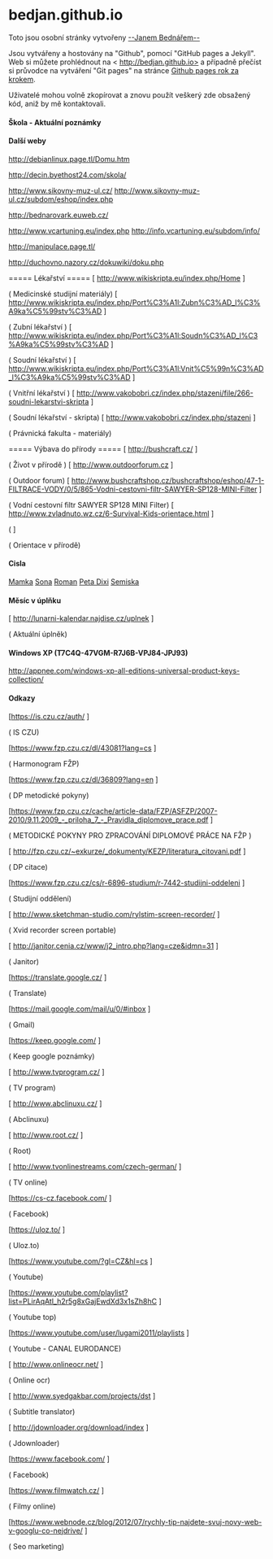 bedjan.github.io
=====================
Toto jsou osobní stránky vytvořeny [ --Janem Bednářem-- ]( http://bedjan.github.io)

Jsou vytvářeny a hostovány na "Github",  pomocí "GitHub pages a Jekyll". Web si můžete prohlédnout na < http://bedjan.github.io>  a případně přečíst si průvodce na vytváření "Git pages" na stránce  [Github pages rok za krokem]( http://jmcglone.com/guides/github-pages). 

Uživatelé mohou volně zkopírovat a znovu použít veškerý zde obsažený kód, aniž by mě kontaktovali.

#### Škola - Aktuální poznámky



<html>

<script src="https://gist.github.com/bedjan/4d012486ec919966b50ef4fd615b071a.js"></script>

</html>



#### Další weby



 http://debianlinux.page.tl/Domu.htm


 http://decin.byethost24.com/skola/

 http://www.sikovny-muz-ul.cz/
 http://www.sikovny-muz-ul.cz/subdom/eshop/index.php


 http://bednarovark.euweb.cz/

 http://www.vcartuning.eu/index.php
 http://info.vcartuning.eu/subdom/info/

 http://manipulace.page.tl/

 http://duchovno.nazory.cz/dokuwiki/doku.php



===== Lékařství =====
[ http://www.wikiskripta.eu/index.php/Home ]

( Medicinské studijní materiály)
[ http://www.wikiskripta.eu/index.php/Port%C3%A1l:Zubn%C3%AD_l%C3%A9ka%C5%99stv%C3%AD ]

(  Zubní lékařství )
[ http://www.wikiskripta.eu/index.php/Port%C3%A1l:Soudn%C3%AD_l%C3%A9ka%C5%99stv%C3%AD ]

( Soudní lékařství )
[ http://www.wikiskripta.eu/index.php/Port%C3%A1l:Vnit%C5%99n%C3%AD_l%C3%A9ka%C5%99stv%C3%AD ]

(  Vnitřní lékařství )
[ http://www.vakobobri.cz/index.php/stazeni/file/266-soudni-lekarstvi-skripta ]

(  Soudní lékařství - skripta)
[ http://www.vakobobri.cz/index.php/stazeni ]

( Právnická fakulta - materiály)

===== Výbava do přírody ===== 
[ http://bushcraft.cz/ ]

(  Život v přírodě )
[ http://www.outdoorforum.cz ]

(  Outdoor forum)
[ http://www.bushcraftshop.cz/bushcraftshop/eshop/47-1-FILTRACE-VODY/0/5/865-Vodni-cestovni-filtr-SAWYER-SP128-MINI-Filter ]

( Vodní cestovní filtr SAWYER SP128 MINI Filter)
[ http://www.zvladnuto.wz.cz/6-Survival-Kids-orientace.html ]

(  ]

(  Orientace v přírodě)

#### Cisla

<a href="tel:603524492">Mamka</a>
<a href="tel:604798597">Sona</a>
<a href="tel:773696360">Roman</a>
<a href="tel:773774866">Peta Dixi</a>
<a href="tel:776150594">Semiska</a>


#### Měsíc v úplňku

[ http://lunarni-kalendar.najdise.cz/uplnek ]

( Aktuální úplněk)

#### Windows XP (T7C4Q-47VGM-R7J6B-VPJ84-JPJ93)
 http://appnee.com/windows-xp-all-editions-universal-product-keys-collection/


#### Odkazy

[https://is.czu.cz/auth/ ]

( IS CZU)

[https://www.fzp.czu.cz/dl/43081?lang=cs ]

(  Harmonogram FŽP)

[https://www.fzp.czu.cz/dl/36809?lang=en ]

( DP metodické pokyny)

[https://www.fzp.czu.cz/cache/article-data/FZP/ASFZP/2007-2010/9.11.2009_-_priloha_7_-_Pravidla_diplomove_prace.pdf ]

( METODICKÉ POKYNY PRO ZPRACOVÁNÍ DIPLOMOVÉ PRÁCE NA FŽP )

[ http://fzp.czu.cz/~exkurze/_dokumenty/KEZP/literatura_citovani.pdf ]

( DP citace)

[https://www.fzp.czu.cz/cs/r-6896-studium/r-7442-studijni-oddeleni ]

( Studijní oddělení)

[ http://www.sketchman-studio.com/rylstim-screen-recorder/ ]

( Xvid recorder screen portable)

[ http://janitor.cenia.cz/www/j2_intro.php?lang=cze&idmn=31 ]

( Janitor)

[https://translate.google.cz/ ]

( Translate)

[https://mail.google.com/mail/u/0/#inbox ]

( Gmail)

[https://keep.google.com/ ]

( Keep google poznámky)

[ http://www.tvprogram.cz/ ]

( TV program)

[ http://www.abclinuxu.cz/ ]

( Abclinuxu)

[ http://www.root.cz/ ]

( Root)

[ http://www.tvonlinestreams.com/czech-german/ ]

( TV online)

[https://cs-cz.facebook.com/ ]

( Facebook)

[https://uloz.to/ ]

( Uloz.to)

[https://www.youtube.com/?gl=CZ&hl=cs ]

( Youtube)

[https://www.youtube.com/playlist?list=PLirAqAtl_h2r5g8xGajEwdXd3x1sZh8hC ]

( Youtube top)

[https://www.youtube.com/user/lugami2011/playlists ]

( Youtube - CANAL EURODANCE)

[ http://www.onlineocr.net/ ]

( Online ocr)

[ http://www.syedgakbar.com/projects/dst ]

( Subtitle translator)

[ http://jdownloader.org/download/index ]

( Jdownloader)

[https://www.facebook.com/ ]

( Facebook)

[https://www.filmwatch.cz/ ]

( Filmy online)

[https://www.webnode.cz/blog/2012/07/rychly-tip-najdete-svuj-novy-web-v-googlu-co-nejdrive/ ]

( Seo marketing)


